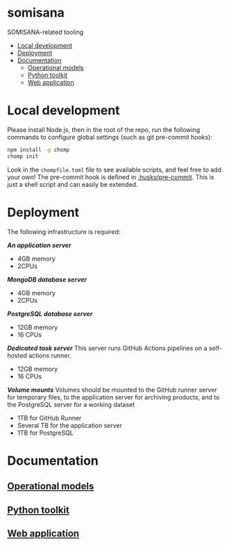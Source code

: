 # somisana

SOMISANA-related tooling

<!-- START doctoc generated TOC please keep comment here to allow auto update -->
<!-- DON'T EDIT THIS SECTION, INSTEAD RE-RUN doctoc TO UPDATE -->

- [Local development](#local-development)
- [Deployment](#deployment)
- [Documentation](#documentation)
  - [Operational models](#operational-models)
  - [Python toolkit](#python-toolkit)
  - [Web application](#web-application)

<!-- END doctoc generated TOC please keep comment here to allow auto update -->

# Local development

Please install Node.js, then in the root of the repo, run the following commands to configure global settings (such as git pre-commit hooks):

```sh
npm install -g chomp
chomp init
```

Look in the `chompfile.toml` file to see available scripts, and feel free to add your own! The pre-commit hook is defined in [.husky/pre-commit](/.husky/pre-commit). This is just a shell script and can easily be extended.

# Deployment

The following infrastructure is required:

**_An application server_**

- 4GB memory
- 2CPUs

**_MongoDB database server_**

- 4GB memory
- 2CPUs

**_PostgreSQL database server_**

- 12GB memory
- 16 CPUs

**_Dedicated task server_**
This server runs GitHub Actions pipelines on a self-hosted actions runner.

- 12GB memory
- 16 CPUs

**_Volume mounts_**
Volumes should be mounted to the GitHub runner server for temporary files, to the application server for archiving products, and to the PostgreSQL server for a working dataset

- 1TB for GitHub Runner
- Several TB for the application server
- 1TB for PostgreSQL

# Documentation

## [Operational models](/models/)

## [Python toolkit](/toolkit/)

## [Web application](/web/)
